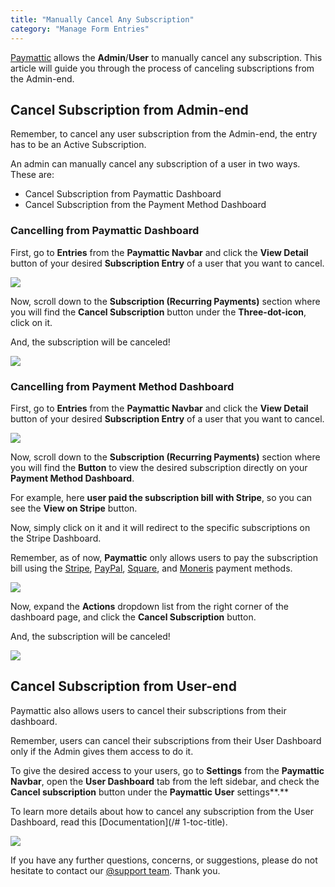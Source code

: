 ```yaml
---
title: "Manually Cancel Any Subscription"
category: "Manage Form Entries"
---
```

[Paymattic](https://paymattic.com/) allows the **Admin**/**User** to manually cancel any subscription. This article will guide you through the process of canceling subscriptions from the Admin-end.

## Cancel Subscription from Admin-end

Remember, to cancel any user subscription from the Admin-end, the entry has to be an Active Subscription.

An admin can manually cancel any subscription of a user in two ways. These are:
- Cancel Subscription from Paymattic Dashboard
- Cancel Subscription from the Payment Method Dashboard

### Cancelling from Paymattic Dashboard

First, go to **Entries** from the **Paymattic Navbar** and click the **View Detail** button of your desired **Subscription Entry** of a user that you want to cancel.

![](/images/manage-form-entries/manually-cancel-any-subscription/Desired-Form-Entry-for-Cancellation-1-2-scaled.webp)

Now, scroll down to the **Subscription (Recurring Payments)** section where you will find the **Cancel Subscription** button under the **Three-dot-icon**, click on it.

And, the subscription will be canceled!

![](/images/manage-form-entries/manually-cancel-any-subscription/Cancel-Subscription-1.webp)

### Cancelling from Payment Method Dashboard

First, go to **Entries** from the **Paymattic Navbar** and click the **View Detail** button of your desired **Subscription Entry** of a user that you want to cancel.

![](/images/manage-form-entries/manually-cancel-any-subscription/Desired-Form-Entry-for-Cancellation-1-1-scaled.webp)

Now, scroll down to the **Subscription (Recurring Payments)** section where you will find the **Button** to view the desired subscription directly on your **Payment Method Dashboard**.

For example, here **user paid the subscription bill with Stripe**, so you can see the **View on Stripe** button.

Now, simply click on it and it will redirect to the specific subscriptions on the Stripe Dashboard.

Remember, as of now, **Paymattic** only allows users to pay the subscription bill using the [Stripe](/how-to-configure-stripe-payment-gateway-in-wordpress-with-paymattic), [PayPal](/how-to-configure-paypal-in-wordpress-with-paymattic), [Square](/how-to-integrate-square-with-paymattic-in-wordpress), and [Moneris](/how-to-integrate-moneris-payment-gateway-in-paymattic) payment methods.

![](/images/manage-form-entries/manually-cancel-any-subscription/View-on-Stripe.webp)

Now, expand the **Actions** dropdown list from the right corner of the dashboard page, and click the **Cancel Subscription** button.

And, the subscription will be canceled!

![](/images/manage-form-entries/manually-cancel-any-subscription/Cancel-from-Payment-methods-dashboard-scaled.webp)

## Cancel Subscription from User-end

Paymattic also allows users to cancel their subscriptions from their dashboard.

Remember, users can cancel their subscriptions from their User Dashboard only if the Admin gives them access to do it.

To give the desired access to your users, go to **Settings** from the **Paymattic Navbar**, open the **User Dashboard** tab from the left sidebar, and check the **Cancel subscription** button under the **Paymattic User** settings**.**

To learn more details about how to cancel any subscription from the User Dashboard, read this [Documentation](/# 1-toc-title).

![](/images/manage-form-entries/manually-cancel-any-subscription/Cancel-Subscription-from-User-End-scaled.webp)

If you have any further questions, concerns, or suggestions, please do not hesitate to contact our [@support team](https://wpmanageninja.com/support-tickets/?utm_source=wpmn&utm_medium=home&utm_campaign=site#/). Thank you.
